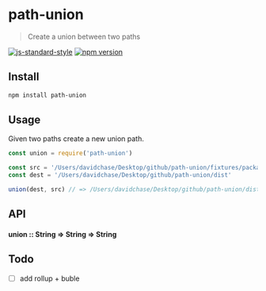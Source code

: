 # path-union
> Create a union between two paths

[![js-standard-style](https://img.shields.io/badge/code%20style-standard-brightgreen.svg)](http://standardjs.com/)
[![npm version](https://img.shields.io/npm/v/path-union.svg)](https://www.npmjs.com/package/path-union)

## Install

```sh
npm install path-union
```

## Usage
Given two paths create a new union path.



```js
const union = require('path-union')

const src = '/Users/davidchase/Desktop/github/path-union/fixtures/packages'
const dest = '/Users/davidchase/Desktop/github/path-union/dist'

union(dest, src) // => /Users/davidchase/Desktop/github/path-union/dist/fixtures/packages
```

## API
#### union :: String => String => String


## Todo
- [ ] add rollup + buble
